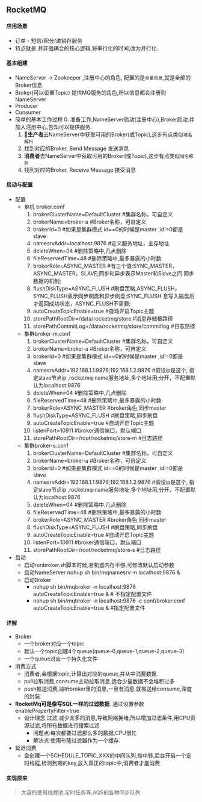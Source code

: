 ## RocketMQ 
#### 应用场景
* 订单 - 短信/积分/进销存服务
* 特点就是,并非强耦合的核心逻辑,将串行化的时间,改为并行化.

#### 基本组建
* NameServer -> Zookeeper ,注册中心的角色, 配置的是`全量信息`,就是全部的Broker信息.
* Broker(可以设置Topic) 提供MQ服务的角色,所以信息都会注册到NameServer
* Producer
* Cunsumer
* 简单的基本工作过程
  0. 准备工作,NameServer启动(注册中心),Broker启动,并加入注册中心,告知可以提供服务.
  1. **生产者**去NameServer中获取可用的Broker(或Topic),这步有点类似`域名解析`
  2. 找到对应的Broker, Send Message 发送消息
  3. **消费者**去NameServer中获取可用的Broker(或Topic),这步有点类似`域名解析`
  4. 找到对应的Broker, Receive Message 接受消息

#### 启动与配置
* 配置
  * 单机 broker.conf
    1. brokerClusterName=DefaultCluster #集群名称，可自定义
    2. brokerName=broker‐a  #Broker名称，可自定义
    3. brokerId=0 #如果是集群模式 id==0的时候是master ,id!=0都是slave
    4. namesrvAddr=localhost:9876 #定义服务地址，主存地址
    5. deleteWhen=04 #删除策略中,几点删除
    6. fileReservedTime=48 #删除策略中,最多暴露的小时数
    7. brokerRole=ASYNC_MASTER #有三个值:SYNC_MASTER，ASYNC_MASTER，SLAVE;同步和异步表示Master和Slave之间 同步数据的机制;
    8. flushDiskType=ASYNC_FLUSH #刷盘策略,ASYNC_FLUSH，SYNC_FLUSH表示同步刷盘和异步刷盘;SYNC_FLUSH
息写入磁盘后才返回成功状态，ASYNC_FLUSH不需要;
    9. autoCreateTopicEnable=true #自动开启Topic主题
    10. storePathRootDir=/data/rocketmq/store #消息存储根路径
    11. storePathCommitLog=/data/rocketmq/store/commitlog #日志路径
  * 集群broker-m.conf
    1. brokerClusterName=DefaultCluster #集群名称，可自定义
    2. brokerName=broker‐a  #Broker名称，可自定义
    3. brokerId=0 #如果是集群模式 id==0的时候是master ,id!=0都是slave
    4. namesrvAddr=192.168.1.1:9876;192.168.1.2:9876 #假设ip是这个, 指定slave节点ip ,rocketmq‐name服务地址,多个地址用;分开，不配置默认为localhost:9876
    5. deleteWhen=04 #删除策略中,几点删除
    6. fileReservedTime=48 #删除策略中,最多暴露的小时数
    7. brokerRole=ASYNC_MASTER #broker角色,同步master
    8. flushDiskType=ASYNC_FLUSH #刷盘策略,同步刷盘
    9. autoCreateTopicEnable=true #自动开启Topic主题
    10. listenPort=10911 #broker通信端口，默认端口
    11. storePathRootDir=/root/rocketmq/store‐m #日志路径
  * 集群broker-s.conf
    1. brokerClusterName=DefaultCluster #集群名称，可自定义
    2. brokerName=broker‐a  #Broker名称，可自定义
    3. brokerId=0 #如果是集群模式 id==0的时候是master ,id!=0都是slave
    4. namesrvAddr=192.168.1.1:9876;192.168.1.2:9876 #假设ip是这个, 指定slave节点ip ,rocketmq‐name服务地址,多个地址用;分开，不配置默认为localhost:9876
    5. deleteWhen=04 #删除策略中,几点删除
    6. fileReservedTime=48 #删除策略中,最多暴露的小时数
    7. brokerRole=ASYNC_MASTER #broker角色,同步master
    8. flushDiskType=ASYNC_FLUSH #刷盘策略,同步刷盘
    9. autoCreateTopicEnable=true #自动开启Topic主题
    10. listenPort=10911 #broker通信端口，默认端口
    11. storePathRootDir=/root/rocketmq/store‐s #日志路径
* 启动
  * 启动runbroker.sh脚本时候,若机器内存不够,可修改默认启动参数
  * 启动NameServer nohup sh bin/mqnamesrv ‐n localhost:9876 &
  * 启动Broker
    * nohup sh bin/mqbroker ‐n localhost:9876 autoCreateTopicEnable=true & # 不指定配置文件
    * nohup sh bin/mqbroker ‐n localhost:9876 ‐c conf/broker.conf autoCreateTopicEnable=true & #指定配置文件

#### 详解
* Broker
  * 一个broker对应一个topic
  * 默认一个topic创建4个queue(queue-0,queue-1,queue-2,queue-3)
  * 一个queue对应一个持久化文件
* 消费方式
  * 消费者,会根据topic,计算出对应的queue,并从中消费数据.
  * pull拉取消费,consume主动拉取消息,适合少量数据不会堆积过多
  * push推送消费,监听broker里的消息,一旦有消息,就推送给consume,深度的封装.
* **RocketMq可是像写SQL一样的过滤数据**. 通过设置参数enablePropertyFilter=true
  * 设计理念,过滤,减少太多的消息,导致网络拥堵,所以增加过滤条件,用CPU资源过滤,将所有数据进行搜索过滤
    * 问题点:每次都要过滤那么多的数据,CPU很忙
    * 解决点:使用布隆过滤器作为一个缓存.
* 延迟消费
  * 会创建一个SCHEDULE_TOPIC_XXX的中间队列,做中转,后台开启一个定时线程,检测到期的key,放入真正的topic中,消费者才能消费

#### 实现原来
> 大量的使用线程池,定时任务等,AQS的各种同步队列

